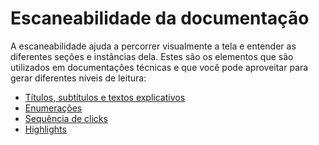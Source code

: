 # Escaneabilidade da documentação

A escaneabilidade ajuda a percorrer visualmente a tela e entender as diferentes seções e instâncias dela. Estes são os elementos que são utilizados em documentações técnicas e que você pode aproveitar para gerar diferentes níveis de leitura:

* [Títulos, subtítulos e textos explicativos](/docs/style-guide/documentation-scannability/titles)
* [Enumerações](developer/pt/docs/style-guide/documentation-scannability/enumerations)
* [Sequência de clicks](developer/pt/docs/style-guide/documentation-scannability/clickstream)
* [Highlights](developer/pt/docs/style-guide/documentation-scannability/highlights)

